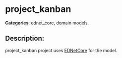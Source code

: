 # project_kanban 

**Categories**: ednet_core, domain models. 

## Description: 
project_kanban project uses 
[EDNetCore](https://github.com/context-dev/ednet_core) for the model.